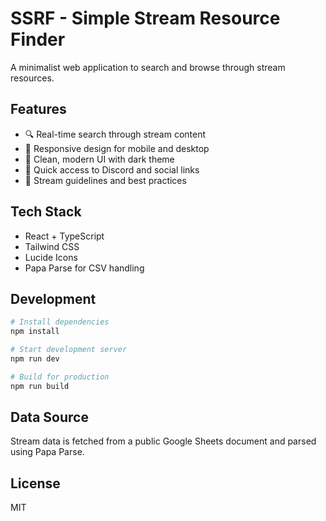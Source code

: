 # SSRF - Simple Stream Resource Finder

A minimalist web application to search and browse through stream resources.

## Features

- 🔍 Real-time search through stream content
- 📱 Responsive design for mobile and desktop
- 🎨 Clean, modern UI with dark theme
- 🔗 Quick access to Discord and social links
- 📖 Stream guidelines and best practices

## Tech Stack

- React + TypeScript
- Tailwind CSS
- Lucide Icons
- Papa Parse for CSV handling

## Development

```bash
# Install dependencies
npm install

# Start development server
npm run dev

# Build for production
npm run build
```

## Data Source

Stream data is fetched from a public Google Sheets document and parsed using Papa Parse.

## License

MIT